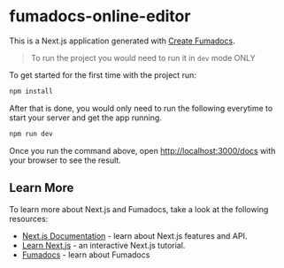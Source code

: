 # fumadocs-online-editor

This is a Next.js application generated with
[Create Fumadocs](https://github.com/fuma-nama/fumadocs).

> To run the project you would need to run it in `dev` mode ONLY

To get started for the first time with the project run:

```bash
npm install
```

After that is done, you would only need to run the following everytime to start your server and get the app running.

```bash
npm run dev
```

Once you run the command above, open [http://localhost:3000/docs](http://localhost:3000/docs) with your browser to see the result.

## Learn More

To learn more about Next.js and Fumadocs, take a look at the following
resources:

- [Next.js Documentation](https://nextjs.org/docs) - learn about Next.js
  features and API.
- [Learn Next.js](https://nextjs.org/learn) - an interactive Next.js tutorial.
- [Fumadocs](https://fumadocs.vercel.app) - learn about Fumadocs
